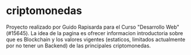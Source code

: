 # criptomonedas
Proyecto realizado por Guido Rapisarda para el Curso "Desarrollo Web" (#15645). La idea de la pagina es ofrecer informacion introductoria sobre que es Blockchain y los valores vigentes (estaticos, limitados actualmente por no tener un Backend) de las principales criptomonedas.
